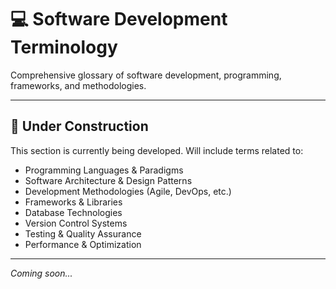 # 💻 Software Development Terminology

Comprehensive glossary of software development, programming, frameworks, and methodologies.

---

## 🚧 Under Construction

This section is currently being developed. Will include terms related to:

- Programming Languages & Paradigms
- Software Architecture & Design Patterns
- Development Methodologies (Agile, DevOps, etc.)
- Frameworks & Libraries
- Database Technologies
- Version Control Systems
- Testing & Quality Assurance
- Performance & Optimization

---

*Coming soon...*
